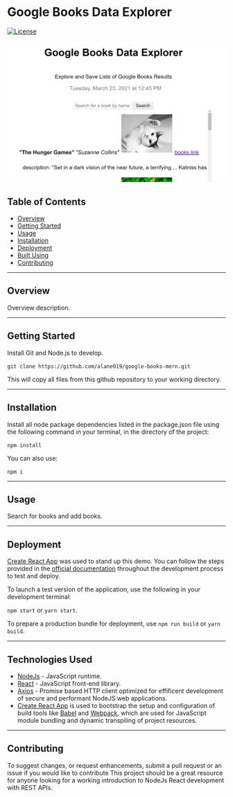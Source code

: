 
# Google Books Data Explorer
[![License](https://img.shields.io/badge/license-MIT-blue.svg)](/LICENSE)

![img](.\assets\images\screen-main.jpg)


## Table of Contents

- [Overview](#overview)
- [Getting Started](#getting_started)
- [Usage](#usage)
- [Installation](#installation)
- [Deployment](#deployment)
- [Built Using](#tech_stack)
- [Contributing](#contributing)

---
##  Overview <a name = "overview"></a>

Overview description. 

----
##  Getting Started <a name = "getting_started"></a>


Install Git and Node.js to develop. 

```
git clone https://github.com/alane019/google-books-mern.git
```
This will copy all files from this github repository to your working directory.

----
## Installation  <a name = "installation"></a>

 Install all node package dependencies listed in the package.json file using the following command in your terminal, in the directory of the project:

```
npm install
```
You can also use:

```
npm i
```


----

##  Usage <a name = "usage"></a>


Search for books and add books. 

----
##  Deployment <a name = "deployment"></a>
[Create React App](https://create-react-app.dev/docs/getting-started) was used to stand up this demo. You can follow the steps provided in the [official documentation](https://create-react-app.dev/docs/getting-started) throughout the development process to test and deploy.

 To launch a test version of the application, use the following in your development terminal: 

 `npm start`  or  `yarn start`.

 To prepare a production bundle for deployment, use `npm run build` or `yarn build`.

----

##  Technologies Used  <a name = "tech_stack"></a>
- [NodeJs](https://nodejs.org/) -  JavaScript runtime. 
- [React](https://reactjs.org/) - JavaScript front-end library.
- [Axios](https://github.com/axios/axios) - Promise based HTTP client optimized for effificent development of secure and performant NodeJS web applications. 
- [Create React App](https://create-react-app.dev/docs/getting-started) is used to bootstrap the setup and configuration of build tools like [Babel](https://babeljs.io/) and [Webpack](https://webpack.js.org/), which are used for JavaScript module bundling and dynamic transpiling of project resources.


----
##  Contributing <a name = "contributing"></a>

 To suggest changes, or request enhancements, submit a pull request or an issue if you would like to contribute This project should be a great resource for anyone looking for a working introduction to NodeJs React development with REST APIs. 

